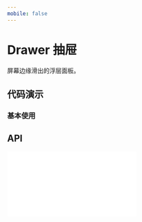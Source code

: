 ```yaml
---
mobile: false
---
```

# Drawer 抽屉

屏幕边缘滑出的浮层面板。

## 代码演示

### 基本使用

<code src="../../packages/wonder-ui/src/Drawer/demo/demo1.tsx"></code>

## API

<embed src="../../packages/wonder-ui/src/Drawer/index.md"></embed>
